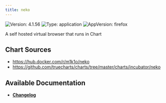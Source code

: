 ```yaml
---
title: neko
---
```


![Version: 4.1.56](https://img.shields.io/badge/Version-4.1.56-informational?style=flat-square) ![Type: application](https://img.shields.io/badge/Type-application-informational?style=flat-square) ![AppVersion: firefox](https://img.shields.io/badge/AppVersion-firefox-informational?style=flat-square)

A self hosted virtual browser that runs in Chart

## Chart Sources

- https://hub.docker.com/r/m1k1o/neko
- https://github.com/truecharts/charts/tree/master/charts/incubator/neko

## Available Documentation

- [**Changelog**](./CHANGELOG.md)
